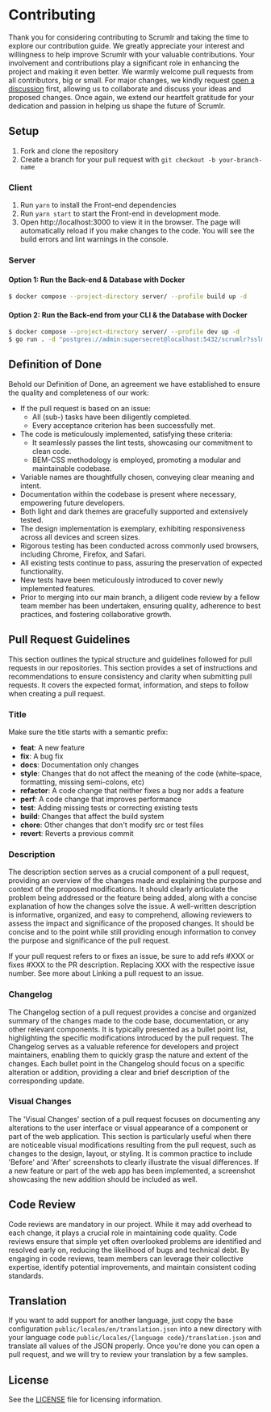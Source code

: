 # Contributing
Thank you for considering contributing to Scrumlr and taking the time to explore our contribution guide. We greatly appreciate your interest and willingness to help improve Scrumlr with your valuable contributions. Your involvement and contributions play a significant role in enhancing the project and making it even better. We warmly welcome pull requests from all contributors, big or small. For major changes, we kindly request [open a discussion](https://github.com/inovex/scrumlr.io/discussions) first, allowing us to collaborate and discuss your ideas and proposed changes. Once again, we extend our heartfelt gratitude for your dedication and passion in helping us shape the future of Scrumlr.

## Setup
1. Fork and clone the repository
2. Create a branch for your pull request with `git checkout -b your-branch-name`

### Client
1. Run `yarn` to install the Front-end dependencies
2. Run `yarn start` to start the Front-end in development mode. 
3. Open http://localhost:3000 to view it in the browser. The page will automatically reload if you make changes to the code. You will see the build errors and lint warnings in the console.

### Server
#### Option 1: Run the Back-end & Database with Docker
```bash
$ docker compose --project-directory server/ --profile build up -d
```

#### Option 2: Run the Back-end from your CLI & the Database with Docker
```bash
$ docker compose --project-directory server/ --profile dev up -d
$ go run . -d "postgres://admin:supersecret@localhost:5432/scrumlr?sslmode=disable" -v --disable-check-origin --insecure
```

## Definition of Done
Behold our Definition of Done, an agreement we have established to ensure the quality and completeness of our work:

- If the pull request is based on an issue:
  - All (sub-) tasks have been diligently completed.
  - Every acceptance criterion has been successfully met.
- The code is meticulously implemented, satisfying these criteria:
  - It seamlessly passes the lint tests, showcasing our commitment to clean code.
  - BEM-CSS methodology is employed, promoting a modular and maintainable codebase.
- Variable names are thoughtfully chosen, conveying clear meaning and intent.
- Documentation within the codebase is present where necessary, empowering future developers.
- Both light and dark themes are gracefully supported and extensively tested.
- The design implementation is exemplary, exhibiting responsiveness across all devices and screen sizes.
- Rigorous testing has been conducted across commonly used browsers, including Chrome, Firefox, and Safari.
- All existing tests continue to pass, assuring the preservation of expected functionality.
- New tests have been meticulously introduced to cover newly implemented features.
- Prior to merging into our main branch, a diligent code review by a fellow team member has been undertaken, ensuring quality, adherence to best practices, and fostering collaborative growth.

## Pull Request Guidelines
This section outlines the typical structure and guidelines followed for pull requests in our repositories. This section provides a set of instructions and recommendations to ensure consistency and clarity when submitting pull requests. It covers the expected format, information, and steps to follow when creating a pull request.

### Title
Make sure the title starts with a semantic prefix:
-   **feat**: A new feature
-   **fix**: A bug fix
-   **docs**: Documentation only changes
-   **style**: Changes that do not affect the meaning of the code (white-space, formatting, missing semi-colons, etc)
-   **refactor**: A code change that neither fixes a bug nor adds a feature
-   **perf**: A code change that improves performance
-   **test**: Adding missing tests or correcting existing tests
-   **build**: Changes that affect the build system 
-   **chore**: Other changes that don't modify src or test files
-   **revert**: Reverts a previous commit

### Description
The description section serves as a crucial component of a pull request, providing an overview of the changes made and explaining the purpose and context of the proposed modifications. It should clearly articulate the problem being addressed or the feature being added, along with a concise explanation of how the changes solve the issue. A well-written description is informative, organized, and easy to comprehend, allowing reviewers to assess the impact and significance of the proposed changes. It should be concise and to the point while still providing enough information to convey the purpose and significance of the pull request.

If your pull request refers to or fixes an issue, be sure to add refs #XXX or fixes #XXX to the PR description. Replacing XXX with the respective issue number. See more about Linking a pull request to an issue.

### Changelog
The Changelog section of a pull request provides a concise and organized summary of the changes made to the code base, documentation, or any other relevant components. It is typically presented as a bullet point list, highlighting the specific modifications introduced by the pull request. The Changelog serves as a valuable reference for developers and project maintainers, enabling them to quickly grasp the nature and extent of the changes. Each bullet point in the Changelog should focus on a specific alteration or addition, providing a clear and brief description of the corresponding update. 

### Visual Changes
The 'Visual Changes' section of a pull request focuses on documenting any alterations to the user interface or visual appearance of a component or part of the web application. This section is particularly useful when there are noticeable visual modifications resulting from the pull request, such as changes to the design, layout, or styling. It is common practice to include 'Before' and 'After' screenshots to clearly illustrate the visual differences. If a new feature or part of the web app has been implemented, a screenshot showcasing the new addition should be included as well. 

## Code Review
Code reviews are mandatory in our project. While it may add overhead to each change, it plays a crucial role in maintaining code quality. Code reviews ensure that simple yet often overlooked problems are identified and resolved early on, reducing the likelihood of bugs and technical debt. By engaging in code reviews, team members can leverage their collective expertise, identify potential improvements, and maintain consistent coding standards. 

## Translation
If you want to add support for another language, just copy the base configuration `public/locales/en/translation.json` into a new directory with your language code `public/locales/{language code}/translation.json` and translate all values of the JSON properly. Once you're done you can open a pull request, and we will try to review your translation by a few samples.

## License
See the [LICENSE](./LICENSE) file for licensing information.